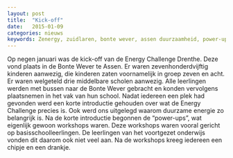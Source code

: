 ```yaml
---
layout: post
title:  "Kick-off"
date:   2015-01-09
categories: nieuws
keywords: Zenergy, zuidlaren, bonte wever, assen duurzaamheid, power-ups, drenthe, leerlingen
---
```

Op negen januari was de kick-off van de Energy Challenge Drenthe. Deze vond plaats in de Bonte Wever te Assen. Er waren zevenhonderdvijftig kinderen aanwezig, die kinderen zaten voornamelijk in groep zeven en acht. Er waren welgeteld drie middelbare scholen aanwezig. Alle leerlingen werden met bussen naar de Bonte Wever gebracht en konden vervolgens plaatsnemen in het vak van hun school. Nadat iedereen een plek had gevonden werd een korte introductie gehouden over wat de Energy Challenge precies is. Ook werd ons uitgelegd waarom duurzame energie zo belangrijk is. Na de korte introductie begonnen de “power-ups”, wat eigenlijk gewoon workshops waren. Deze workshops waren vooral gericht op basisschoolleerlingen.  De leerlingen van het voortgezet onderwijs vonden dit daarom ook niet veel aan. Na de workshops kreeg iedereen een chipje en een drankje.
